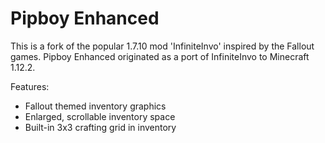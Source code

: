 Pipboy Enhanced 
============

This is a fork of the popular 1.7.10 mod 'InfiniteInvo' inspired by the Fallout games. Pipboy Enhanced originated as a port of InfiniteInvo to Minecraft 1.12.2.

Features:

- Fallout themed inventory graphics
- Enlarged, scrollable inventory space 
- Built-in 3x3 crafting grid in inventory 

